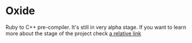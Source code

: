 # Oxide

Ruby to C++ pre-compiler. It's still in very alpha stage. If you want to learn more about
the stage of the project check [a relative link](TODO.txt)